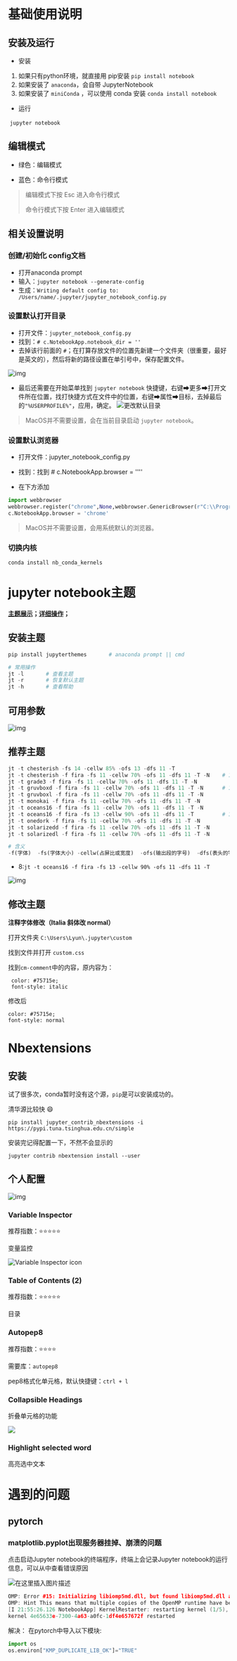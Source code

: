 # 基础使用说明

## 安装及运行

- 安装

1. 如果只有python环境，就直接用 pip安装	`pip install notebook`	
2. 如果安装了 `anaconda`，会自带 JupyterNotebook
3. 如果安装了 `miniConda` ，可以使用 conda 安装 `conda install notebook`

- 运行

​	`jupyter notebook`

## 编辑模式

- 绿色：编辑模式 

- 蓝色：命令行模式

> 编辑模式下按 Esc 进入命令行模式
>
> 命令行模式下按 Enter 进入编辑模式

## 相关设置说明

### 创建/初始化 config文档

- 打开anaconda prompt
- 输入：`jupyter notebook --generate-config`
- 生成：`Writing default config to: /Users/name/.jupyter/jupyter_notebook_config.py`

### 设置默认打开目录

- 打开文件：`jupyter_notebook_config.py`
- 找到：`# c.NotebookApp.notebook_dir = ''` 
- 去掉该行前面的 `#`；在打算存放文件的位置先新建一个文件夹（很重要，最好是英文的），然后将新的路径设置在单引号中，保存配置文件。  

![img](https://i.loli.net/2021/07/14/sS69drQGoWP5gEz.png)

- 最后还需要在开始菜单找到 `jupyter notebook` 快捷键，右键➡更多➡打开文件所在位置，找打快捷方式在文件中的位置，右键➡属性➡目标，去掉最后的`"%USERPROFILE%"`，应用，确定。
![更改默认目录](https://img-blog.csdnimg.cn/20190827175022714.png?x-oss-process=image/watermark,type_ZmFuZ3poZW5naGVpdGk,shadow_10,text_aHR0cHM6Ly9ibG9nLmNzZG4ubmV0L3FxXzQwMTA4ODAz,size_16,color_FFFFFF,t_70)

> MacOS并不需要设置，会在当前目录启动 `jupyter notebook`。

### 设置默认浏览器

- 打开文件：jupyter_notebook_config.py

- 找到：找到 # c.NotebookApp.browser = ''''

- 在下方添加

```python
import webbrowser
webbrowser.register("chrome",None,webbrowser.GenericBrowser(r"C:\\ProgramFiles(x86)\\Google\\Chrome\\Application\\chrome.exe"))
c.NotebookApp.browser = 'chrome'
```

> MacOS并不需要设置，会用系统默认的浏览器。

### 切换内核

`conda install nb_conda_kernels`

# jupyter notebook主题

**[主题展示](https://blog.csdn.net/qq_41621362/article/details/89894126?utm_medium=distribute.pc_relevant.none-task-blog-2~default~BlogCommendFromMachineLearnPai2~default-2.control&dist_request_id=1332024.6981.16189848172240689&depth_1-utm_source=distribute.pc_relevant.none-task-blog-2~default~BlogCommendFromMachineLearnPai2~default-2.control)；[详细操作](https://blog.csdn.net/qq_30565883/article/details/79444750#commentsedit)；**

## 安装主题

```python
pip install jupyterthemes		# anaconda prompt || cmd

# 常用操作
jt -l		# 查看主题
jt -r		# 恢复默认主题
jt -h		# 查看帮助
```

## 可用参数

![img](https://img-blog.csdn.net/2018030513433616)

## 推荐主题

```python
jt -t chesterish -fs 14 -cellw 85% -ofs 13 -dfs 11 -T
jt -t chesterish -f fira -fs 11 -cellw 70% -ofs 11 -dfs 11 -T -N	# 1
jt -t grade3 -f fira -fs 11 -cellw 70% -ofs 11 -dfs 11 -T -N
jt -t gruvboxd -f fira -fs 11 -cellw 70% -ofs 11 -dfs 11 -T -N		# 1
jt -t gruvboxl -f fira -fs 11 -cellw 70% -ofs 11 -dfs 11 -T -N
jt -t monokai -f fira -fs 11 -cellw 70% -ofs 11 -dfs 11 -T -N
jt -t oceans16 -f fira -fs 11 -cellw 70% -ofs 11 -dfs 11 -T -N
jt -t oceans16 -f fira -fs 13 -cellw 90% -ofs 11 -dfs 11 -T			# 1
jt -t onedork -f fira -fs 11 -cellw 70% -ofs 11 -dfs 11 -T -N
jt -t solarizedd -f fira -fs 11 -cellw 70% -ofs 11 -dfs 11 -T -N
jt -t solarizedl -f fira -fs 11 -cellw 70% -ofs 11 -dfs 11 -T -N

# 含义
-f(字体)  -fs(字体大小) -cellw(占屏比或宽度)  -ofs(输出段的字号)  -dfs(表头的字号) -T(显示工具栏)  -N(显示自己主机名)
```

- 8:`jt -t oceans16 -f fira -fs 13 -cellw 90% -ofs 11 -dfs 11 -T`

![img](https://img-blog.csdn.net/20180305134952457)

## 修改主题

**注释字体修改（Italia 斜体改 normal）**

打开文件夹 `C:\Users\Lyun\.jupyter\custom`

找到文件并打开 `custom.css`

找到`cm-comment`中的内容，原内容为：

```
 color: #75715e;
 font-style: italic
```

修改后

```
color: #75715e;
font-style: normal
```

# Nbextensions

## 安装

试了很多次，conda暂时没有这个源，`pip`是可以安装成功的。

清华源比较快 :smile:

`pip install jupyter_contrib_nbextensions -i https://pypi.tuna.tsinghua.edu.cn/simple`

安装完记得配置一下，不然不会显示的

`jupyter contrib nbextension install --user`

## 个人配置

![img](https://i.loli.net/2021/06/11/HLFnG9CArI6WamR.png?ynotemdtimestamp=1626252559989)

### Variable Inspector

推荐指数：:star::star::star::star::star:

变量监控

![Variable Inspector icon](https://s2.loli.net/2022/04/06/UEqXvOKrYTJIkPp.png)

### Table of Contents (2)

推荐指数：:star::star::star::star::star:

目录

### Autopep8

推荐指数：:star::star::star::star:

需要库：`autopep8`

pep8格式化单元格，默认快捷键：`ctrl + l`

### Collapsible Headings

折叠单元格的功能

![](https://s2.loli.net/2022/04/06/b9YqfOR3JtZc5uA.png)

### Highlight selected word

高亮选中文本

# 遇到的问题

## pytorch

### matplotlib.pyplot出现服务器挂掉、崩溃的问题

点击启动Jupyter notebook的终端程序，终端上会记录Jupyter notebook的运行信息，可以从中查看错误原因

![在这里插入图片描述](https://img-blog.csdnimg.cn/20201201215552550.png?x-oss-process=image/watermark,type_ZmFuZ3poZW5naGVpdGk,shadow_10,text_aHR0cHM6Ly9ibG9nLmNzZG4ubmV0L3dlaXhpbl80NDY3MTQxOA==,size_16,color_FFFFFF,t_70)

```cpp
OMP: Error #15: Initializing libiomp5md.dll, but found libiomp5md.dll already initialized.
OMP: Hint This means that multiple copies of the OpenMP runtime have been linked into the program. That is dangerous, since it can degrade performance or cause incorrect results. The best thing to do is to ensure that only a single OpenMP runtime is linked into the process, e.g. by avoiding static linking of the OpenMP runtime in any library. As an unsafe, unsupported, undocumented workaround you can set the environment variable KMP_DUPLICATE_LIB_OK=TRUE to allow the program to continue to execute, but that may cause crashes or silently produce incorrect results. For more information, please see http://www.intel.com/software/products/support/.
[I 21:55:26.126 NotebookApp] KernelRestarter: restarting kernel (1/5), keep random ports
kernel 4e65633e-7300-4a63-a0fc-1df4e657672f restarted
```

解决：
在pytorch中导入以下模块:

```python
import os
os.environ["KMP_DUPLICATE_LIB_OK"]="TRUE"
```

 